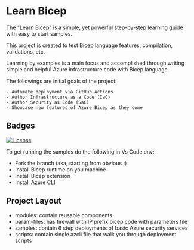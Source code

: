 # Learn Bicep 

The "Learn Bicep" is a simple, yet powerful step-by-step learning guide with easy to start samples. 

This project is created to test Bicep language features, compilation, validations, etc.

Learning by examples is a main focus and accomplished through writing simple and helpful Azure infrastructure code with Bicep language.


The followings are initial goals of the project:

    - Automate deployment via GitHub Actions
    - Author Infrastructure as a Code (IaC)
    - Author Security as Code (SaC)
    - Showcase new features of Azure Bicep as they come

## Badges

[![License](https://img.shields.io/badge/License-Apache%202.0-yellowgreen.svg)](https://opensource.org/licenses/Apache-2.0)

To get running the samples do the following in Vs Code env:
- Fork the branch (aka, starting from obvious ;)
- Install Bicep runtime on you machine
- Install Bicep extension
- Install Azure CLI

## Project Layout
- modules: contain reusable components
- param-files: has firewall with IP prefix bicep code with parameters file
- samples: contain 6 step deployments of basic Azure security services
- scripts: contain single azcli file that walk you through deployment scripts